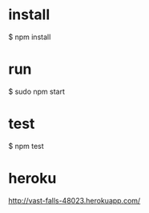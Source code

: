 # install
$ npm install

# run 
$ sudo npm start

# test
$ npm test

# heroku
http://vast-falls-48023.herokuapp.com/
